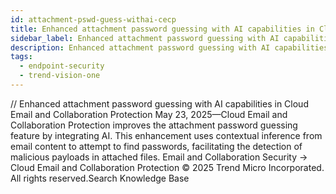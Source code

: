 ```yaml
---
id: attachment-pswd-guess-withai-cecp
title: Enhanced attachment password guessing with AI capabilities in Cloud Email and Collaboration Protection
sidebar_label: Enhanced attachment password guessing with AI capabilities in Cloud Email and Collaboration Protection
description: Enhanced attachment password guessing with AI capabilities in Cloud Email and Collaboration Protection
tags:
  - endpoint-security
  - trend-vision-one
---
```


/*<![CDATA[*/ $('#title').html($('meta[name=map-description]').attr('content')); /*]]>*/ Enhanced attachment password guessing with AI capabilities in Cloud Email and Collaboration Protection May 23, 2025—Cloud Email and Collaboration Protection improves the attachment password guessing feature by integrating AI. This enhancement uses contextual inference from email content to attempt to find passwords, facilitating the detection of malicious payloads in attached files. Email and Collaboration Security → Cloud Email and Collaboration Protection © 2025 Trend Micro Incorporated. All rights reserved.Search Knowledge Base